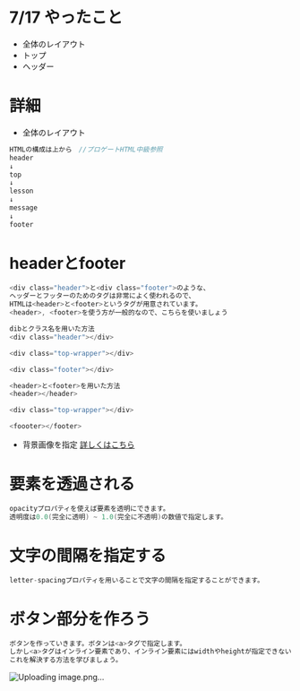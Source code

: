 # 7/17 やったこと

- 全体のレイアウト
- トップ
- ヘッダー

# 詳細
- 全体のレイアウト
```go
HTMLの構成は上から　//プロゲートHTML中級参照
header
↓
top
↓
lesson
↓
message
↓
footer
```

# headerとfooter
```go
<div class="header">と<div class="footer">のような、
ヘッダーとフッターのためのタグは非常によく使われるので、
HTMLは<header>と<footer>というタグが用意されています。
<header>, <footer>を使う方が一般的なので、こちらを使いましょう
```
```go
dibとクラス名を用いた方法
<div class="header"></div>

<div class="top-wrapper"></div>

<div class="footer"></div>

<header>と<footer>を用いた方法
<header></header>

<div class="top-wrapper"></div>

<foooter></footer>
```

- 背景画像を指定
<a href="https://prog-8.com/html/study/2/3#/3">詳しくはこちら</a><br>

# 要素を透過される
```go
opacityプロパティを使えば要素を透明にできます。
透明度は0.0(完全に透明) ~ 1.0(完全に不透明)の数値で指定します。
```

# 文字の間隔を指定する
```go
letter-spacingプロパティを用いることで文字の間隔を指定することができます。
```

# ボタン部分を作ろう
```go
ボタンを作っていきます。ボタンは<a>タグで指定します。
しかし<a>タグはインライン要素であり、インライン要素にはwidthやheightが指定できないなど不便な点があります。
これを解決する方法を学びましょう。
```
![Uploading image.png…]()
